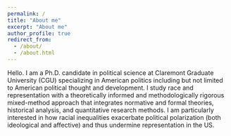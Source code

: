 ```yaml
---
permalink: /
title: "About me"
excerpt: "About me"
author_profile: true
redirect_from: 
  - /about/
  - /about.html
---
```


Hello. I am a Ph.D. candidate in political science at Claremont Graduate University (CGU) specializing in American politics including but not limited to American political thought and development. I study race and representation with a theoretically informed and methodologically rigorous mixed-method approach that integrates normative and formal theories, historical analysis, and quantitative research methods. I am particularly interested in how racial inequalities exacerbate political polarization (both ideological and affective) and thus undermine representation in the US.
